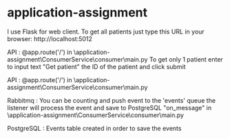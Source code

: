 # application-assignment
I use Flask for web client.
To get all patients just type this URL in your browser: http://localhost:5012
 
API  :  @app.route('/') in \application-assignment\ConsumerService\consumer\main.py 
To get only 1 patient enter to input text "Get patient" the ID of the patient and click submit 
 
API : @app.route('/') in \application-assignment\ConsumerService\consumer\main.py

Rabbitmq : 
You can be counting and push event to the 'events' queue the listener will process the event and save to PostgreSQL   "on_message" in \application-assignment\ConsumerService\consumer\main.py

PostgreSQL    :
Events table created in order to save  the events 
 




